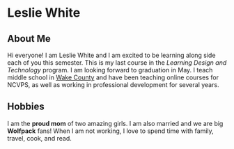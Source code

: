 # Leslie White

## About Me
Hi everyone! I am Leslie White and I am excited to be learning along side each of you this semester. This is my last course in the _Learning Design and Technology_ program. I am looking forward to graduation in May. I teach middle school in [Wake County](http://www.wcpss.net) and have been teaching online courses for NCVPS, as well as working in professional development for several years.

## Hobbies

I am the **proud mom** of two amazing girls. I am also married and we are big **Wolfpack** fans!  When I am not working, I love to spend time with family, travel, cook, and read.
